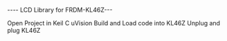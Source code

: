 ---- LCD Library for FRDM-KL46Z---

Open Project in Keil C uVision
Build and Load code into KL46Z
Unplug and plug KL46Z
